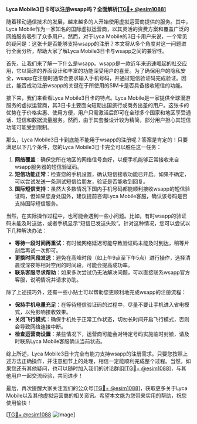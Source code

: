 **Lyca Mobile3日卡可以注册wsapp吗？全面解析[[TG💪+ @esim1088](https://t.me/s/esim1088)]**

随着移动通信技术的发展，越来越多的人开始使用虚拟运营商提供的服务。其中，Lyca Mobile作为一家知名的国际虚拟运营商，以其灵活的资费方案和覆盖广泛的网络服务吸引了众多用户。然而，对于Lyca Mobile的3日卡用户来说，一个常见的疑问是：这张卡是否能够支持wsapp的注册？本文将从多个角度对这一问题进行全面分析，帮助大家了解Lyca Mobile3日卡与wsapp之间的兼容性。

首先，让我们来了解一下什么是wsapp。wsapp是一款近年来迅速崛起的社交应用，它以简洁的界面设计和丰富的功能深受用户的喜爱。为了确保用户的隐私安全，wsapp在注册时通常会要求输入手机号码，并通过短信验证码完成验证。因此，能否成功注册wsapp的关键在于所使用的SIM卡是否具备接收短信的功能。

接下来，我们来看看Lyca Mobile3日卡的特点。Lyca Mobile是一家提供全球漫游服务的虚拟运营商，其3日卡主要面向短期出国旅行或商务出差的用户。这张卡的优势在于价格实惠、使用方便，用户只需激活后即可在全球多个国家和地区享受通话、短信和数据流量服务。然而，由于其套餐设计较为精简，部分用户担心其短信功能可能受到限制。

那么，Lyca Mobile3日卡到底能不能用于wsapp的注册呢？答案是肯定的！只要满足以下几个条件，您的Lyca Mobile3日卡完全可以胜任这一任务：

1. **网络覆盖**：确保您所在地区的网络信号良好，以便手机能够正常接收来自wsapp服务器的短信验证码。
2. **短信功能正常**：检查您的手机设置，确认短信接收功能已开启。如果不确定，可以尝试发送一条测试短信给朋友，验证是否能收到回复。
3. **国际短信支持**：虽然大多数情况下国内手机号码都能顺利接收wsapp的短信验证码，但如果您身处国外，建议提前咨询Lyca Mobile客服，确认该号码是否支持国际短信服务。

当然，在实际操作过程中，也可能会遇到一些小问题。比如，有时wsapp的验证码未能及时送达，或者手机显示“短信已发送失败”。针对这种情况，您可以尝试以下几种解决办法：

- **等待一段时间再重试**：有时候网络延迟可能导致验证码未能及时到达，稍等片刻后再试一次即可。
- **更换时间段发送**：避免在高峰时段（如上午9点至下午5点）进行操作，选择清晨或深夜等相对空闲的时间段，可能会提高成功率。
- **联系客服寻求帮助**：如果多次尝试仍无法解决问题，可以直接联系wsapp官方客服，说明情况并请求协助。

除了上述技巧外，还有一些小贴士可以帮助您更顺利地完成wsapp的注册流程：

- **保持手机电量充足**：在等待短信验证码的过程中，尽量不要让手机进入省电模式，以免影响接收效果。
- **关闭飞行模式**：确保手机处于正常工作状态，切勿长时间开启飞行模式，否则会导致网络连接中断。
- **检查运营商设置**：某些情况下，运营商可能会对特定号码实施临时封锁，请及时联系Lyca Mobile客服确认当前状态。

综上所述，Lyca Mobile3日卡完全有能力支持wsapp的注册需求。只要您按照上述方法正确操作，并注意细节上的处理，相信一定能顺利完成整个过程。当然，如果您还有其他疑问，也可以随时加入我们的讨论群组[[TG💪+ @esim1088](https://t.me/s/esim1088)]，与其他用户一起交流经验，共同进步！

最后，再次提醒大家关注我们的公众号[[TG💪+ @esim1088](https://t.me/s/esim1088)]，获取更多关于Lyca Mobile以及其他虚拟运营商的相关资讯。希望本文能为您带来实用的帮助，祝您使用愉快！

[[TG💪+ @esim1088](https://t.me/s/esim1088) ![Image](https://i.postimg.cc/4NQfJmqS/Snipaste-2025-05-13-00-14-12.png)]